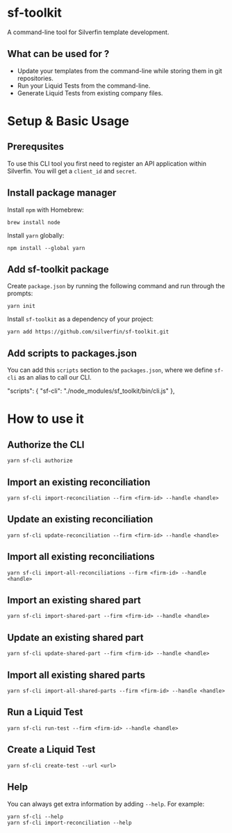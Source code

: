 # sf-toolkit

A command-line tool for Silverfin template development.

## What can be used for ?

- Update your templates from the command-line while storing them in git repositories.
- Run your Liquid Tests from the command-line.
- Generate Liquid Tests from existing company files.

# Setup & Basic Usage

## Prerequsites

To use this CLI tool you first need to register an API application within Silverfin. You will get a `client_id` and `secret`.

## Install package manager

Install `npm` with Homebrew:

```
brew install node
```

Install `yarn` globally:

```
npm install --global yarn
```

## Add sf-toolkit package

Create `package.json` by running the following command and run through the prompts:

```
yarn init
```

Install `sf-toolkit` as a dependency of your project:

```
yarn add https://github.com/silverfin/sf-toolkit.git
```

## Add scripts to packages.json

You can add this `scripts` section to the `packages.json`, where we define `sf-cli` as an alias to call our CLI.

  "scripts": {
    "sf-cli": "./node_modules/sf_toolkit/bin/cli.js"
  },

# How to use it

## Authorize the CLI

```
yarn sf-cli authorize
```

## Import an existing reconciliation

```
yarn sf-cli import-reconciliation --firm <firm-id> --handle <handle>
```

## Update an existing reconciliation

```
yarn sf-cli update-reconciliation --firm <firm-id> --handle <handle>
```

## Import all existing reconciliations

```
yarn sf-cli import-all-reconciliations --firm <firm-id> --handle <handle>
```

## Import an existing shared part

```
yarn sf-cli import-shared-part --firm <firm-id> --handle <handle>
```

## Update an existing shared part

```
yarn sf-cli update-shared-part --firm <firm-id> --handle <handle>
```

## Import all existing shared parts

```
yarn sf-cli import-all-shared-parts --firm <firm-id> --handle <handle>
```

## Run a Liquid Test

```
yarn sf-cli run-test --firm <firm-id> --handle <handle>
```

## Create a Liquid Test

```
yarn sf-cli create-test --url <url>
```

## Help

You can always get extra information by adding `--help`. For example:

```
yarn sf-cli --help
yarn sf-cli import-reconciliation --help
```
